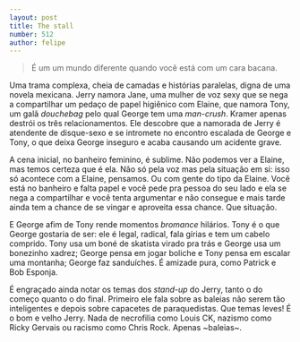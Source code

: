 ```yaml
---
layout: post
title: The stall
number: 512
author: felipe
---
```


> É um um mundo diferente quando você está com um cara bacana.

Uma trama complexa, cheia de camadas e histórias paralelas, digna de uma novela mexicana. Jerry namora Jane, uma mulher de voz sexy que se nega a compartilhar um pedaço de papel higiênico com Elaine, que namora Tony, um galã *douchebag* pelo qual George tem uma *man-crush*. Kramer apenas destrói os três relacionamentos. Ele descobre que a namorada de Jerry é atendente de disque-sexo e se intromete no encontro escalada de George e Tony, o que deixa George inseguro e acaba causando um acidente grave.

A cena inicial, no banheiro feminino, é sublime. Não podemos ver a Elaine, mas temos certeza que é ela. Não só pela voz mas pela situação em si: isso só acontece com a Elaine, pensamos. Ou com gente do tipo da Elaine. Você está no banheiro e falta papel e você pede pra pessoa do seu lado e ela se nega a compartilhar e você tenta argumentar e não consegue e mais tarde ainda tem a chance de se vingar e aproveita essa chance. Que situação.

E George afim de Tony rende momentos *bromance* hilários. Tony é o que George gostaria de ser: ele é legal, radical, fala gírias e tem um cabelo comprido. Tony usa um boné de skatista virado pra trás e George usa um bonezinho xadrez; George pensa em jogar boliche e Tony pensa em escalar uma montanha; George faz sanduíches. É amizade pura, como Patrick e Bob Esponja.

É engraçado ainda notar os temas dos *stand-up* do Jerry, tanto o do começo quanto o do final. Primeiro ele fala sobre as baleias não serem tão inteligentes e depois sobre capacetes de paraquedistas. Que temas leves! É o bom e velho Jerry. Nada de necrofilia como Louis CK, nazismo como Ricky Gervais ou racismo como Chris Rock. Apenas ~baleias~.